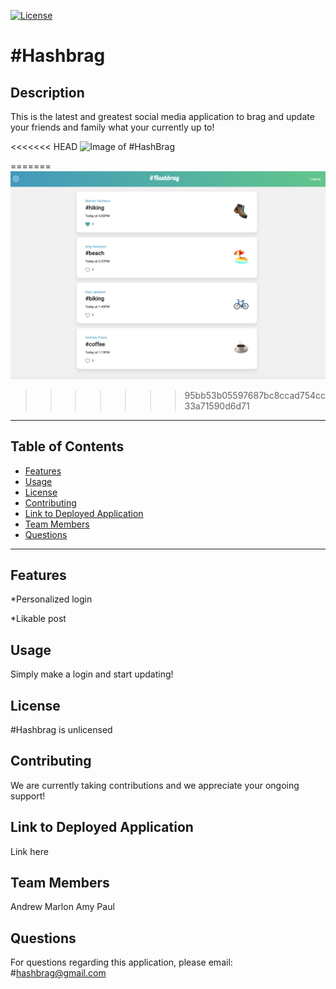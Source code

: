 
  
  [![License](https://img.shields.io/badge/license-Unlicense-blue.svg)](http://unlicense.org/)

  

  # #Hashbrag
  ## Description
  This is the latest and greatest social media application to brag and update your friends and family what your currently up to! 

<<<<<<< HEAD
  ![Image of #HashBrag](https://github.com/marlonpacheco/Project-2/blob/main/public/img/Screen%20Shot%202020-10-12%20at%207.20.12%20PM.png?raw=true)
  
=======
  ![](/public/img/ScreenShot.png)

>>>>>>> 95bb53b05597687bc8ccad754cc33a71590d6d71
  ---
  ## Table of Contents

  * [Features](#features)
  * [Usage](#usage)
  * [License](#license)
  * [Contributing](#contributing)
  * [Link to Deployed Application](#link)
  * [Team Members](#teamMembers)
  * [Questions](#questions)
 ---
 ## Features
  \*Personalized login

  \*Likable post

  ## Usage
  Simply make a login and start updating!

  ## License
  #Hashbrag is unlicensed

  ## Contributing
  We are currently taking contributions and we appreciate your ongoing support!

  ## Link to Deployed Application
  Link here

  ## Team Members
  Andrew
  Marlon
  Amy
  Paul

  ## Questions
  For questions regarding this application, please email: 
  #hashbrag@gmail.com




